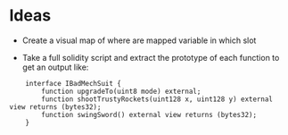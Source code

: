 # Ideas

- Create a visual map of where are mapped variable in which slot

- Take a full solidity script and extract the prototype of each function to get an output like:

```sol
    interface IBadMechSuit {
        function upgradeTo(uint8 mode) external;
        function shootTrustyRockets(uint128 x, uint128 y) external view returns (bytes32);
        function swingSword() external view returns (bytes32);
    }
```
